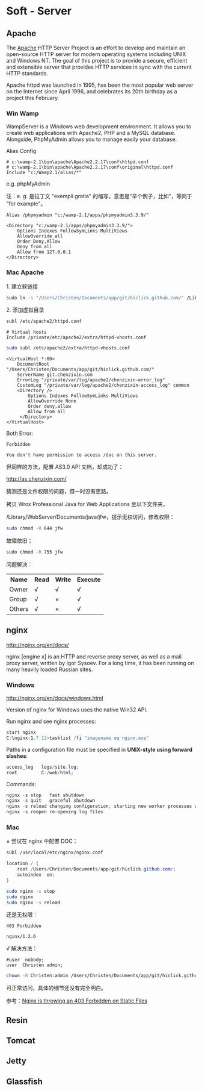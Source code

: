 # Soft - Server

## Apache

The [Apache](http://httpd.apache.org/) HTTP Server Project is an effort to develop and maintain an open-source HTTP server for modern operating systems including UNIX and Windows NT. The goal of this project is to provide a secure, efficient and extensible server that provides HTTP services in sync with the current HTTP standards.

Apache httpd was launched in 1995, has been the most popular web server on the Internet since April 1996, and celebrates its 20th birthday as a project this February.

### Win Wamp

WampServer is a Windows web development environment. It allows you to create web applications with Apache2, PHP and a MySQL database. Alongside, PhpMyAdmin allows you to manage easily your database.

Alias Config

```apacheconf
# c:\wamp-2.1\bin\apache\Apache2.2.17\conf\httpd.conf
# c:\wamp-2.1\bin\apache\Apache2.2.17\conf\original\httpd.conf
Include "c:/Wamp2.1/alias/*"
```

e.g. phpMyAdmin

注：e. g. 是拉丁文 "exempli gratia" 的缩写，意思是“举个例子，比如”，等同于 "for example"。

```apacheconf
Alias /phpmyadmin "c:/wamp-2.1/apps/phpmyadmin3.3.9/"

<Directory "c:/wamp-2.1/apps/phpmyadmin3.3.9/">
    Options Indexes FollowSymLinks MultiViews
    AllowOverride all
    Order Deny,Allow
    Deny from all
    Allow from 127.0.0.1
</Directory>
```

### Mac Apache

1.&nbsp;建立软链接

```bash
sudo ln -s "/Users/Christen/Documents/app/git/hiclick.github.com/" /Library/WebServer/Documents/git
```

2.&nbsp;添加虚拟目录

```bash
subl /etc/apache2/httpd.conf
```

```apacheconf
# Virtual hosts
Include /private/etc/apache2/extra/httpd-vhosts.conf
```

```bash
sudo subl /etc/apache2/extra/httpd-vhosts.conf
```

```apacheconf
<VirtualHost *:80>
    DocumentRoot "/Users/Christen/Documents/app/git/hiclick.github.com/"
    ServerName git.chenzixin.com
    ErrorLog "/private/var/log/apache2/chenzixin-error_log"
    CustomLog "/private/var/log/apache2/chenzixin-access_log" common
    <Directory />
        Options Indexes FollowSymLinks MultiViews
        AllowOverride None
        Order deny,allow
        Allow from all
     </Directory>
</VirtualHost>
```

Both Error:

```wiki
Forbidden

You don't have permission to access /doc on this server.
```

但同样的方法，配置 AS3.0 API 文档，却成功了：

http://as.chenzixin.com/

猜测还是文件权限的问题，但一时没有思路。

拷贝 Wrox Professional Java for Web Applications 至以下文件夹，

/Library/WebServer/Documents/java/jfw，提示无权访问，修改权限：


```bash
sudo chmod -R 644 jfw
```
故障依旧；

```bash
sudo chmod -R 755 jfw
```
问题解决：

<table class="dataintable"><tbody>
<tr>
<th>Name	</th>
<th>Read	</th>
<th>Write	</th>
<th>Execute</th>
</tr>
<tr>
<td>Owner	</td>
<td>√		</td>
<td>√		</td>
<td>√</td>
</tr>
<tr>
<td>Group	</td>
<td>√		</td>
<td>×		</td>
<td>√</td>
</tr>
<tr>
<td>Others	</td>
<td>√		</td>
<td>×		</td>
<td>√</td>
</tr>
</tbody></table>

## nginx

http://nginx.org/en/docs/

nginx \[engine x] is an HTTP and reverse proxy server, as well as a mail proxy server, written by Igor Sysoev. For a long time, it has been running on many heavily loaded Russian sites.

### Windows

http://nginx.org/en/docs/windows.html

Version of nginx for Windows uses the native Win32 API.

Run nginx and see nginx processes:

```powershell
start nginx
C:\nginx-1.7.12>tasklist /fi "imagename eq nginx.exe"
```

Paths in a configuration file must be specified in **UNIX-style using forward slashes**:

```powershell
access_log   logs/site.log;
root         C:/web/html;
```
Commands:

```powershell
nginx -s stop	fast shutdown
nginx -s quit	graceful shutdown
nginx -s reload	changing configuration, starting new worker processes with a new configuration, graceful shutdown of old worker processes
nginx -s reopen	re-opening log files
```
### Mac

× 尝试在 nginx 中配置 DOC：

```bash
subl /usr/local/etc/nginx/nginx.conf

```

```java
location / {
    root /Users/Christen/Documents/app/git/hiclick.github.com/;
    autoindex  on;
}
```

```bash
sudo nginx -s stop
sudo nginx
sudo nginx -s reload
```

还是无权限：

```wiki
403 Forbidden

nginx/1.2.6
```

√ 解决方法：

```wiki
#user  nobody;
user  Christen admin;
```

```bash
chown -R Christen:admin /Users/Christen/Documents/app/git/hiclick.github.com/
```

可正常访问，具体的细节还没有完全明白。

参考：[Nginx is throwing an 403 Forbidden on Static Files](http://stackoverflow.com/a/20198148/4766670)

## Resin

## Tomcat

## Jetty

## Glassfish